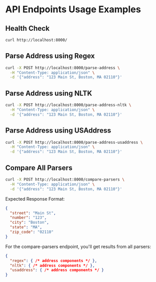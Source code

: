 # API Endpoints Usage Examples

## Health Check
```bash
curl http://localhost:8000/
```

## Parse Address using Regex
```bash
curl -X POST http://localhost:8000/parse-address \
  -H "Content-Type: application/json" \
  -d '{"address": "123 Main St, Boston, MA 02110"}'
```

## Parse Address using NLTK
```bash
curl -X POST http://localhost:8000/parse-address-nltk \
  -H "Content-Type: application/json" \
  -d '{"address": "123 Main St, Boston, MA 02110"}'
```

## Parse Address using USAddress
```bash
curl -X POST http://localhost:8000/parse-address-usaddress \
  -H "Content-Type: application/json" \
  -d '{"address": "123 Main St, Boston, MA 02110"}'
```

## Compare All Parsers
```bash
curl -X POST http://localhost:8000/compare-parsers \
  -H "Content-Type: application/json" \
  -d '{"address": "123 Main St, Boston, MA 02110"}'
```

Expected Response Format:
```json
{
  "street": "Main St",
  "number": "123",
  "city": "Boston",
  "state": "MA",
  "zip_code": "02110"
}
```

For the compare-parsers endpoint, you'll get results from all parsers:
```json
{
  "regex": { /* address components */ },
  "nltk": { /* address components */ },
  "usaddress": { /* address components */ }
}
```
